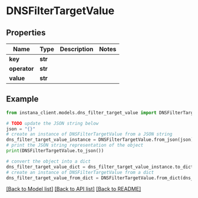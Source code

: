 # DNSFilterTargetValue


## Properties

Name | Type | Description | Notes
------------ | ------------- | ------------- | -------------
**key** | **str** |  | 
**operator** | **str** |  | 
**value** | **str** |  | 

## Example

```python
from instana_client.models.dns_filter_target_value import DNSFilterTargetValue

# TODO update the JSON string below
json = "{}"
# create an instance of DNSFilterTargetValue from a JSON string
dns_filter_target_value_instance = DNSFilterTargetValue.from_json(json)
# print the JSON string representation of the object
print(DNSFilterTargetValue.to_json())

# convert the object into a dict
dns_filter_target_value_dict = dns_filter_target_value_instance.to_dict()
# create an instance of DNSFilterTargetValue from a dict
dns_filter_target_value_from_dict = DNSFilterTargetValue.from_dict(dns_filter_target_value_dict)
```
[[Back to Model list]](../README.md#documentation-for-models) [[Back to API list]](../README.md#documentation-for-api-endpoints) [[Back to README]](../README.md)



